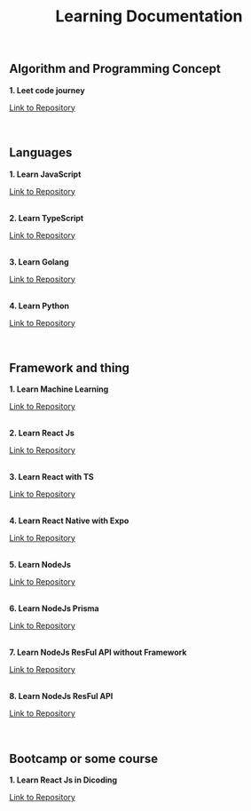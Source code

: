 <h1 align="center">Learning Documentation</h1><br/>

<h2>Algorithm and Programming Concept</h2>
<strong>1. Leet code journey</strong>
<p><a  href="hhttps://github.com/ariefhk/leetcode-journey">Link to Repository</a></p>
<br/>

<h2>Languages</h2>
<strong>1. Learn JavaScript</strong>
<p><a  href="https://github.com/ariefhk/learn-javascript">Link to Repository</a></p>
<br/>
<strong>2. Learn TypeScript</strong>
<p><a  href="https://github.com/ariefhk/learn-typescript">Link to Repository</a></p>
<br/>
<strong>3. Learn Golang</strong>
<p><a  href="https://github.com/ariefhk/learn-go">Link to Repository</a></p>
<br/>
<strong>4. Learn Python</strong>
<p><a  href="https://github.com/ariefhk/learn-python">Link to Repository</a></p>
<br/>
<h2>Framework and thing</h2>
<strong>1. Learn Machine Learning</strong>
<p><a  href="https://github.com/ariefhk/learn-machine-learning">Link to Repository</a></p>
<br/>
<strong>2. Learn React Js</strong>
<p><a  href="https://github.com/ariefhk/learn-react">Link to Repository</a></p>
<br/>
<strong>3. Learn React with TS</strong>
<p><a  href="https://github.com/ariefhk/learn-react-ts">Link to Repository</a></p>
<br/>
<strong>4. Learn React Native with Expo</strong>
<p><a  href="https://github.com/ariefhk/learn-react-native-expo">Link to Repository</a></p>
<br/>
<strong>5. Learn NodeJs</strong>
<p><a  href="https://github.com/ariefhk/learn-nodejs">Link to Repository</a></p>
<br/>
<strong>6. Learn NodeJs Prisma</strong>
<p><a  href="https://github.com/ariefhk/learn-nodejs-prisma">Link to Repository</a></p>
<br/>
<strong>7. Learn NodeJs ResFul API without Framework</strong>
<p><a  href="https://github.com/ariefhk/learn-nodejs-restful-api-without-framework">Link to Repository</a></p>
<br/>
<strong>8. Learn NodeJs ResFul API</strong>
<p><a  href="https://github.com/ariefhk/learn-nodejs-restful-api">Link to Repository</a></p>
<br/>

<h2>Bootcamp or some course</h2>
<strong>1. Learn React Js in Dicoding</strong>
<p><a  href="https://github.com/ariefhk/learn-react-dicoding">Link to Repository</a></p>
<br/>
